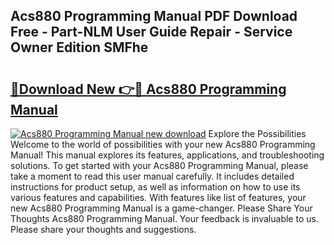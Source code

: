 ## Acs880 Programming Manual PDF Download Free - Part-NLM User Guide Repair - Service Owner Edition SMFhe

# <h2><a href="http://bc418.oget.top/?id=Acs880+Programming+Manual">🔗Download New 👉🔴 Acs880 Programming Manual</a></h2>

[![Acs880 Programming Manual new download](https://i.imgur.com/5g1atiW.png)](http://bc418.oget.top/?id=Acs880+Programming+Manual)
Explore the Possibilities Welcome to the world of possibilities with your new Acs880 Programming Manual! This manual explores its features, applications, and troubleshooting solutions. To get started with your Acs880 Programming Manual, please take a moment to read this user manual carefully. It includes detailed instructions for product setup, as well as information on how to use its various features and capabilities. With features like list of features, your new Acs880 Programming Manual is a game-changer. Please Share Your Thoughts Acs880 Programming Manual. Your feedback is invaluable to us. Please share your thoughts and suggestions.
